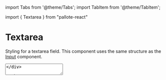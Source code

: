 ---
---
import Tabs from '@theme/Tabs';
import TabItem from '@theme/TabItem';

import { Textarea } from "pallote-react"

# Textarea

Styling for a textarea field. This component uses the same structure as the [Input](/docs/components/input) component.

<div class="docs__block">
  <Textarea id="textarea" label="Textarea" />
</div>


<Tabs groupId="package" queryString>
  <TabItem value="react" label="React">

```jsx
<Textarea id="textarea" label="Textarea" />
```
  </TabItem>
  <TabItem value="css" label="CSS">

```html
<div class="input textarea">
  <label for="textarea" class="input_label">Textarea</label>
  <textarea id="textarea" rows="4" class="input__control"></textarea>
</div>
```
  </TabItem>
</Tabs>

## Props

### isFocused

Focus on a input on page load.

<div class="docs__block">
  <Textarea id="focused" label="IsFocused" isFocused />
</div>

<Tabs groupId="package" queryString>
  <TabItem value="react" label="React">

```jsx
<Textarea id="focused" label="IsFocused" isFocused />
```
  </TabItem>
  <TabItem value="css" label="CSS">

```html
<div class="input input-focused textarea">
  <label for="focused" class="input_label">Focused</label>
  <textarea id="focused" rows="4" class="input__control"></textarea>
</div>
```
  </TabItem>
</Tabs>

### Error

Notify users that the field has an error.

<div class="docs__block">
  <Textarea id="error" label="Error" error />
</div>

<Tabs groupId="package" queryString>
  <TabItem value="react" label="React">

```jsx
<Textarea id="error" label="Error" error />
```
  </TabItem>
  <TabItem value="css" label="CSS">

```html
<div class="input input-error textarea">
  <label for="error" class="input_label">Error</label>
  <textarea id="error" rows="4" class="input__control"></textarea>
</div>
```
  </TabItem>
</Tabs>

### Disabled

Add this class to signal users the field is disabled.

<div class="docs__block">
  <Textarea id="disabled" label="Disabled" disabled />
</div>

<Tabs groupId="package" queryString>
  <TabItem value="react" label="React">

```jsx
<Textarea id="disabled" label="Disabled" disabled />
```
  </TabItem>
  <TabItem value="css" label="CSS">

```html
<div class="input input-disabled textarea">
  <label for="disabled" class="input_label">Disabled</label>
  <textarea id="disabled" rows="4" class="input__control"></textarea>
</div>
```
  </TabItem>
</Tabs>

### Optional

<div class="docs__block">
  <Textarea id="required" label="Required" required />
</div>

<Tabs groupId="package" queryString>
  <TabItem value="react" label="React">

```jsx
<Textarea id="required" label="Required" required />
```
  </TabItem>
  <TabItem value="css" label="CSS">

```html
<div class="input input-required textarea">
  <label for="required" class="input_label">Required</label>
  <textarea id="required" rows="4" class="input__control" required></textarea>
</div>
```
  </TabItem>
</Tabs>

